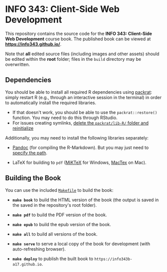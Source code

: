 # INFO 343: Client-Side Web Development

This repository contains the source code for the **INFO 343: Client-Side Web Development** course book. The published book can be viewed at **https://info343.github.io/**.

Note that **all** edited source files (including images and other assets) should be edited within the **root** folder; files in the `build` directory may be overwritten.

## Dependencies
You should be able to install all required R dependencies using [packrat](https://rstudio.github.io/packrat/): simply restart R (e.g., through an interactive session in the terminal) in order to automatically install the required libraries.

- If that doesn't work, you should be able to use the `packrat::restore()` function. You may need to do this through RStudio.
- For issues creating symlinks, [delete the `packrat/lib-R/` folder and reinitialize](https://stackoverflow.com/questions/37584783/r-packrat-fails-to-load-private-library)

Additionally, you may need to install the following libraries separately:

- [Pandoc](https://github.com/jgm/pandoc/releases/latest) (for compiling the R-Markdown). But you may just need to [specify the path](https://stackoverflow.com/questions/28432607/pandoc-version-1-12-3-or-higher-is-required-and-was-not-found-r-shiny/29710643#29710643).

- LaTeX for building to `pdf` ([MiKTeX](https://miktex.org/) for Windows, [MacTex](https://www.tug.org/mactex/) on Mac).

## Building the Book
You can use the included [`Makefile`](https://en.wikipedia.org/wiki/Makefile) to build the book:

- **`make book`** to build the HTML version of the book (the output is saved in the saved in the repository's root folder).

- **`make pdf`** to build the PDF version of the book.

- **`make epub`** to build the epub version of the book.

- **`make all`** to build all versions of the book.

- **`make serve`** to serve a local copy of the book for development (with auto-refreshing browser).

- **`make deploy`** to publish the built book to `https://info343b-a17.github.io`.
